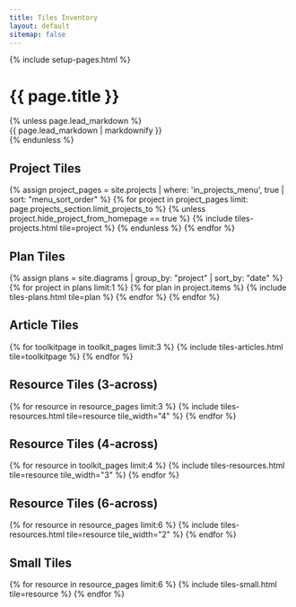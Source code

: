 ```yaml
---
title: Tiles Inventory
layout: default
sitemap: false
---
```

{% include setup-pages.html %}

<div class="container container-fluid page-layout">
  <div class="row start-xs">
    <div class="center-xs col-xs-12 col-sm-offset-1 col-sm-10 col-md-offset-2 col-md-8 col-lg-offset-3 col-lg-6">
      <h1 class="page-title">{{ page.title }}</h1>
      {% unless page.lead_markdown %}
        <div class="lead">{{ page.lead_markdown | markdownify }}</div>
      {% endunless %}
    </div>
  </div>
</div>

<section class="container container-fluid page-section">
  <div class="row center-xs">
    <div class="col-xs-10 col-sm-8 col-md-6">
      <h2>Project Tiles</h2>
    </div>
  </div>
  <div class="row center-xs">
    {% assign project_pages = site.projects | where: 'in_projects_menu', true | sort: "menu_sort_order" %}
    {% for project in project_pages limit: page.projects_section.limit_projects_to %}
      {% unless project.hide_project_from_homepage == true %}
        {% include tiles-projects.html tile=project %}
      {% endunless %}
    {% endfor %}
  </div>
</section>

<section class="container container-fluid page-section">
  <div class="row center-xs">
    <div class="col-xs-10 col-sm-8 col-md-6">
      <h2>Plan Tiles</h2>
    </div>
  </div>
  <div class="row center-xs">
  {% assign plans = site.diagrams | group_by: "project" | sort_by: "date" %}
  {% for project in plans limit:1 %}
    {% for plan in project.items %}
      {% include tiles-plans.html tile=plan %}
    {% endfor %}
  {% endfor %}
  </div>
</section>

<section class="container container-fluid page-section">
  <div class="row center-xs">
    <div class="col-xs-10 col-sm-8 col-md-6">
      <h2>Article Tiles</h2>
    </div>
  </div>
  <div class="row center-xs">
  {% for toolkitpage in toolkit_pages limit:3 %}
    {% include tiles-articles.html tile=toolkitpage %}
  {% endfor %}
  </div>
</section>



<section class="container container-fluid page-section">
  <div class="row center-xs">
    <div class="col-xs-10 col-sm-8 col-md-6">
      <h2>Resource Tiles (3-across)</h2>
    </div>
  </div>
  <div class="row center-xs">
  {% for resource in resource_pages limit:3 %}
    {% include tiles-resources.html tile=resource tile_width="4" %}
  {% endfor %}
  </div>
</section>



<section class="container container-fluid page-section">
  <div class="row center-xs">
    <div class="col-xs-10 col-sm-8 col-md-6">
      <h2>Resource Tiles (4-across)</h2>
    </div>
  </div>
  <div class="row center-xs">
  {% for resource in toolkit_pages limit:4 %}
    {% include tiles-resources.html tile=resource tile_width="3" %}
  {% endfor %}
  </div>
</section>


<section class="container container-fluid page-section">
  <div class="row center-xs">
    <div class="col-xs-10 col-sm-8 col-md-6">
      <h2>Resource Tiles (6-across)</h2>
    </div>
  </div>
  <div class="row center-xs">
  {% for resource in resource_pages limit:6 %}
    {% include tiles-resources.html tile=resource tile_width="2" %}
  {% endfor %}
  </div>
</section>


<section class="container container-fluid page-section">
  <div class="row center-xs">
    <div class="col-xs-10 col-sm-8 col-md-6">
      <h2>Small Tiles</h2>
    </div>
  </div>
  <div class="row center-xs">
    {% for resource in resource_pages limit:6 %}
      {% include tiles-small.html tile=resource %}
    {% endfor %}
  </div>
</section>
